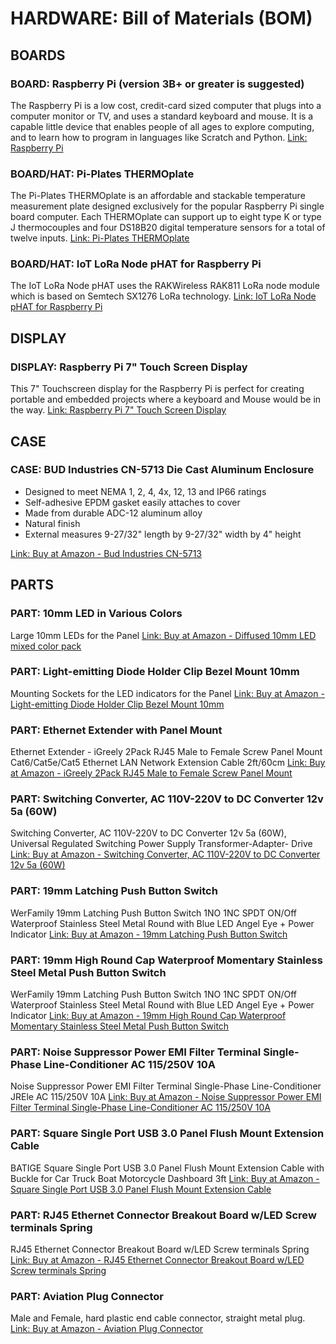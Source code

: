 # HARDWARE: Bill of Materials (BOM)

## BOARDS

### BOARD: Raspberry Pi (version 3B+ or greater is suggested)
The Raspberry Pi is a low cost, credit-card sized computer that plugs into a computer monitor or TV, and uses a standard keyboard and mouse. It is a capable little device that enables people of all ages to explore computing, and to learn how to program in languages like Scratch and Python.
[Link: Raspberry Pi](https://www.raspberrypi.org/products/raspberry-pi-4-model-b/)

### BOARD/HAT: Pi-Plates THERMOplate
The Pi-Plates THERMOplate is an affordable and stackable temperature measurement plate designed exclusively for the popular Raspberry Pi single board computer. Each THERMOplate can support up to eight type K or type J thermocouples and four DS18B20 digital temperature sensors for a total of twelve inputs.
[Link: Pi-Plates THERMOplate](https://pi-plates.com/thermoplate/)

### BOARD/HAT: IoT LoRa Node pHAT for Raspberry Pi
The IoT LoRa Node pHAT uses the RAKWireless RAK811 LoRa node module which is based on Semtech SX1276 LoRa technology.
[Link: IoT LoRa Node pHAT for Raspberry Pi](https://uk.pi-supply.com/products/iot-lora-node-phat-for-raspberry-pi)

## DISPLAY

### DISPLAY: Raspberry Pi 7" Touch Screen Display
This 7" Touchscreen display for the Raspberry Pi is perfect for creating portable and embedded projects where a keyboard and Mouse would be in the way.
[Link: Raspberry Pi 7" Touch Screen Display](https://www.amazon.com/Raspberry-Pi-7-Touchscreen-Display/dp/B0153R2A9I/)

## CASE

### CASE: BUD Industries CN-5713 Die Cast Aluminum Enclosure
* Designed to meet NEMA 1, 2, 4, 4x, 12, 13 and IP66 ratings
* Self-adhesive EPDM gasket easily attaches to cover
* Made from durable ADC-12 aluminum alloy
* Natural finish
* External measures 9-27/32" length by 9-27/32" width by 4" height

[Link: Buy at Amazon - Bud Industries CN-5713](https://www.amazon.com/gp/product/B005T78LQY/ref=ppx_yo_dt_b_search_asin_title)

## PARTS

### PART: 10mm LED in Various Colors
Large 10mm LEDs for the Panel
[Link: Buy at Amazon - Diffused 10mm LED mixed color pack](https://www.amazon.com/gp/product/B07KWFSLZG)

### PART: Light-emitting Diode Holder Clip Bezel Mount 10mm
Mounting Sockets for the LED indicators for the Panel
[Link: Buy at Amazon - Light-emitting Diode Holder Clip Bezel Mount 10mm](https://www.amazon.com/gp/product)

### PART: Ethernet Extender with Panel Mount
Ethernet Extender - iGreely 2Pack RJ45 Male to Female Screw Panel Mount Cat6/Cat5e/Cat5 Ethernet LAN Network Extension Cable 2ft/60cm
[Link: Buy at Amazon - iGreely 2Pack RJ45 Male to Female Screw Panel Mount](https://www.amazon.com/gp/product/B082SJ88MS/)

### PART: Switching Converter, AC 110V-220V to DC Converter 12v 5a (60W)
Switching Converter, AC 110V-220V to DC Converter 12v 5a (60W), Universal Regulated Switching Power Supply Transformer-Adapter- Drive
[Link: Buy at Amazon - Switching Converter, AC 110V-220V to DC Converter 12v 5a (60W)](https://www.amazon.com/gp/product/B0755981JL/)

### PART: 19mm Latching Push Button Switch
WerFamily 19mm Latching Push Button Switch 1NO 1NC SPDT ON/Off Waterproof Stainless Steel Metal Round with Blue LED Angel Eye + Power Indicator
[Link: Buy at Amazon - 19mm Latching Push Button Switch](https://www.amazon.com/gp/product/B01KHNKFQ8/)

### PART: 19mm High Round Cap Waterproof Momentary Stainless Steel Metal Push Button Switch
WerFamily 19mm Latching Push Button Switch 1NO 1NC SPDT ON/Off Waterproof Stainless Steel Metal Round with Blue LED Angel Eye + Power Indicator
[Link: Buy at Amazon - 19mm High Round Cap Waterproof Momentary Stainless Steel Metal Push Button Switch](https://www.amazon.com/gp/product/B079HTQ7XD/)

### PART: Noise Suppressor Power EMI Filter Terminal Single-Phase Line-Conditioner AC 115/250V 10A
Noise Suppressor Power EMI Filter Terminal Single-Phase Line-Conditioner JREle AC 115/250V 10A
[Link: Buy at Amazon - Noise Suppressor Power EMI Filter Terminal Single-Phase Line-Conditioner AC 115/250V 10A](https://www.amazon.com/gp/product/B073RLXRPB/)

### PART: Square Single Port USB 3.0 Panel Flush Mount Extension Cable
BATIGE Square Single Port USB 3.0 Panel Flush Mount Extension Cable with Buckle for Car Truck Boat Motorcycle Dashboard 3ft
[Link: Buy at Amazon - Square Single Port USB 3.0 Panel Flush Mount Extension Cable](https://www.amazon.com/gp/product/B078LRSZDB/)

### PART: RJ45 Ethernet Connector Breakout Board w/LED Screw terminals Spring
RJ45 Ethernet Connector Breakout Board w/LED Screw terminals Spring
[Link: Buy at Amazon - RJ45 Ethernet Connector Breakout Board w/LED Screw terminals Spring](https://www.amazon.com/gp/product/B06XZ3BMTL/)

### PART: Aviation Plug Connector
Male and Female, hard plastic end cable connector, straight metal plug.
[Link: Buy at Amazon - Aviation Plug Connector](https://www.amazon.com/gp/product/B07D7SHKGK/)

